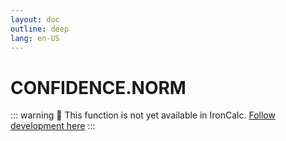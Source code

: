 ```yaml
---
layout: doc
outline: deep
lang: en-US
---
```


# CONFIDENCE.NORM

::: warning
🚧 This function is not yet available in IronCalc.
[Follow development here](https://github.com/ironcalc/IronCalc/labels/Functions)
:::